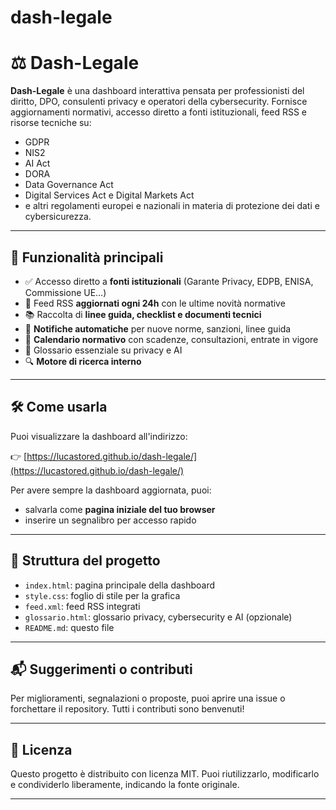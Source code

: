 # dash-legale
# ⚖️ Dash-Legale

**Dash-Legale** è una dashboard interattiva pensata per professionisti del diritto, DPO, consulenti privacy e operatori della cybersecurity. Fornisce aggiornamenti normativi, accesso diretto a fonti istituzionali, feed RSS e risorse tecniche su:

- GDPR
- NIS2
- AI Act
- DORA
- Data Governance Act
- Digital Services Act e Digital Markets Act
- e altri regolamenti europei e nazionali in materia di protezione dei dati e cybersicurezza.

---

## 🧩 Funzionalità principali

- ✅ Accesso diretto a **fonti istituzionali** (Garante Privacy, EDPB, ENISA, Commissione UE…)
- 🔄 Feed RSS **aggiornati ogni 24h** con le ultime novità normative
- 📚 Raccolta di **linee guida, checklist e documenti tecnici**
- 🔔 **Notifiche automatiche** per nuove norme, sanzioni, linee guida
- 📅 **Calendario normativo** con scadenze, consultazioni, entrate in vigore
- 🧠 Glossario essenziale su privacy e AI
- 🔍 **Motore di ricerca interno**

---

## 🛠️ Come usarla

Puoi visualizzare la dashboard all'indirizzo:

👉 [https://lucastored.github.io/dash-legale/](https://lucastored.github.io/dash-legale/)

Per avere sempre la dashboard aggiornata, puoi:

- salvarla come **pagina iniziale del tuo browser**
- inserire un segnalibro per accesso rapido

---

## 🚀 Struttura del progetto

- `index.html`: pagina principale della dashboard
- `style.css`: foglio di stile per la grafica
- `feed.xml`: feed RSS integrati
- `glossario.html`: glossario privacy, cybersecurity e AI (opzionale)
- `README.md`: questo file

---

## 📬 Suggerimenti o contributi

Per miglioramenti, segnalazioni o proposte, puoi aprire una issue o forchettare il repository. Tutti i contributi sono benvenuti!

---

## 📄 Licenza

Questo progetto è distribuito con licenza MIT. Puoi riutilizzarlo, modificarlo e condividerlo liberamente, indicando la fonte originale.

---
